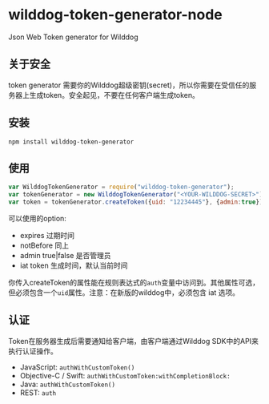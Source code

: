 # wilddog-token-generator-node
Json Web Token generator for Wilddog

## 关于安全

token generator 需要你的Wilddog超级密钥(secret)，所以你需要在受信任的服务器上生成token。安全起见，不要在任何客户端生成token。

## 安装
```
npm install wilddog-token-generator
```


## 使用

```js
var WilddogTokenGenerator = require("wilddog-token-generator");
var tokenGenerator = new WilddogTokenGenerator("<YOUR-WILDDOG-SECRET>");
var token = tokenGenerator.createToken({uid: "12234445"}, {admin:true});

```

可以使用的option:

* expires 过期时间
* notBefore 同上
* admin true|false 是否管理员
* iat token 生成时间，默认当前时间


你传入createToken的属性能在规则表达式的`auth`变量中访问到。其他属性可选，但必须包含一个`uid`属性。注意：在新版的wilddog中，必须包含 iat 选项。

## 认证

Token在服务器生成后需要通知给客户端，由客户端通过Wilddog SDK中的API来执行认证操作。

* JavaScript: `authWithCustomToken()`
* Objective-C / Swift: `authWithCustomToken:withCompletionBlock:`
* Java: `authWithCustomToken()`
* REST: `auth`
